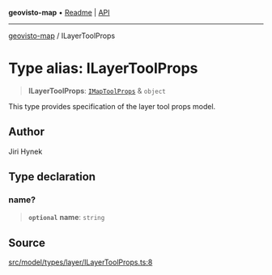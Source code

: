 **geovisto-map** • [Readme](../README.md) \| [API](../globals.md)

***

[geovisto-map](../README.md) / ILayerToolProps

# Type alias: ILayerToolProps

> **ILayerToolProps**: [`IMapToolProps`](IMapToolProps.md) & `object`

This type provides specification of the layer tool props model.

## Author

Jiri Hynek

## Type declaration

### name?

> **`optional`** **name**: `string`

## Source

[src/model/types/layer/ILayerToolProps.ts:8](https://github.com/geovisto/geovisto-map/blob/e22d774889dbc28cc1ec62933ecf6bab6690f172/src/model/types/layer/ILayerToolProps.ts#L8)
